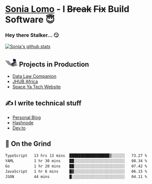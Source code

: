 # [Sonia Lomo](https://sonylomo.github.io/) - I ~~Break~~ ~~Fix~~ Build Software 😇
### Hey there Stalker... 😏 

<a href="https://github.com/sonylomo/github-readme-stats">
  <img align="center" src="https://media.giphy.com/media/lU05nFSW6Y2A/giphy.gif" alt="Sonia's github stats" />
</a>

## <img src="assets/devcat.gif" width="40"> Projects in Production
- [Data Law Companion](https://datalawcompanion.org/)
- [JHUB Africa](https://jhubafrica.com/)
- [Space Ya Tech Website](https://www.spaceyatech.com/)

## ✍️ I write technical stuff
- [Personal Blog](https://sonylomo-github-io.vercel.app/blog)
- [Hashnode](https://sonylomo.hashnode.dev/)
- [Dev.to](https://dev.to/sonylomo)

## 🤡 On the Grind
<!--START_SECTION:waka-->

```txt
TypeScript   13 hrs 13 mins  ██████████████████▒░░░░░░   73.27 %
YAML         1 hr 30 mins    ██░░░░░░░░░░░░░░░░░░░░░░░   08.34 %
Go           1 hr 20 mins    ██░░░░░░░░░░░░░░░░░░░░░░░   07.42 %
JavaScript   1 hr 6 mins     █▓░░░░░░░░░░░░░░░░░░░░░░░   06.15 %
JSON         44 mins         █░░░░░░░░░░░░░░░░░░░░░░░░   04.11 %
```

<!--END_SECTION:waka-->
